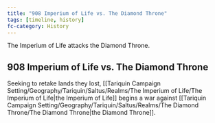 ```yaml
---
title: "908 Imperium of Life vs. The Diamond Throne"
tags: [timeline, history]
fc-category: History
---
```

<span class='ob-timelines'
	data-date='908-00-00-00'
	data-title='Imperium of Life vs. The Diamond Throne'
	data-class='orange'>The Imperium of Life attacks the Diamond Throne.</span>
## 908 Imperium of Life vs. The Diamond Throne
Seeking to retake lands they lost, [[Tariquin Campaign Setting/Geography/Tariquin/Saltus/Realms/The Imperium of Life/The Imperium of Life|the Imperium of Life]] begins a war against [[Tariquin Campaign Setting/Geography/Tariquin/Saltus/Realms/The Diamond Throne/The Diamond Throne|the Diamond Throne]].